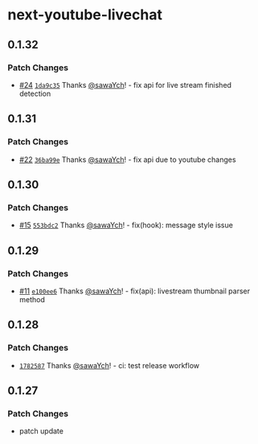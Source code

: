 # next-youtube-livechat

## 0.1.32

### Patch Changes

- [#24](https://github.com/sawaYch/next-youtube-livechat/pull/24) [`1da9c35`](https://github.com/sawaYch/next-youtube-livechat/commit/1da9c355bfdc064555e5ceff11f142cda44fd5bf) Thanks [@sawaYch](https://github.com/sawaYch)! - fix api for live stream finished detection

## 0.1.31

### Patch Changes

- [#22](https://github.com/sawaYch/next-youtube-livechat/pull/22) [`36ba99e`](https://github.com/sawaYch/next-youtube-livechat/commit/36ba99e041f574e6d429be56ccc9e6b0ee7f00c7) Thanks [@sawaYch](https://github.com/sawaYch)! - fix api due to youtube changes

## 0.1.30

### Patch Changes

- [#15](https://github.com/sawaYch/next-youtube-livechat/pull/15) [`553bdc2`](https://github.com/sawaYch/next-youtube-livechat/commit/553bdc2af46b5bec39c9b272db3fd784d5c3a4ba) Thanks [@sawaYch](https://github.com/sawaYch)! - fix(hook): message style issue

## 0.1.29

### Patch Changes

- [#11](https://github.com/sawaYch/next-youtube-livechat/pull/11) [`e100ee6`](https://github.com/sawaYch/next-youtube-livechat/commit/e100ee692234e3bd409a1d8010a46a8f5cc6d2d2) Thanks [@sawaYch](https://github.com/sawaYch)! - fix(api): livestream thumbnail parser method

## 0.1.28

### Patch Changes

- [`1782587`](https://github.com/sawaYch/next-youtube-livechat/commit/17825871ddaa6254b533d1643933d66060d0fba2) Thanks [@sawaYch](https://github.com/sawaYch)! - ci: test release workflow

## 0.1.27

### Patch Changes

- patch update
